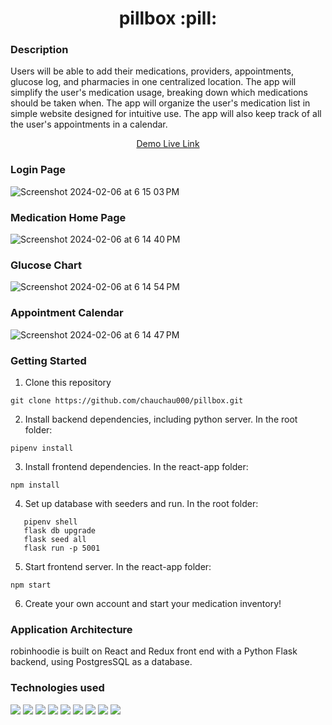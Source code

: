 <h1 align='center'> pillbox :pill:</h1>

<h3>Description</h3>
<p>Users will be able to add their medications, providers, appointments, glucose log, and pharmacies in one centralized location. The app will simplify the user's medication usage, breaking down which medications should be taken when. The app will organize the user's medication list in simple website designed for intuitive use. The app will also keep track of all the user's appointments in a calendar. </p>

<div align='center'> <a href='https://pillbox.onrender.com/'>Demo Live Link</a> </div>


<h3>Login Page</h3>

![Screenshot 2024-02-06 at 6 15 03 PM](https://github.com/chauchau000/pillbox/assets/117422078/e705af45-dcc5-41e6-a365-1c6328590c6c)

<h3>Medication Home Page</h3>

![Screenshot 2024-02-06 at 6 14 40 PM](https://github.com/chauchau000/pillbox/assets/117422078/c1549a04-0cfb-4a4c-bfb0-0e31d95bba91)

<h3>Glucose Chart</h3>

![Screenshot 2024-02-06 at 6 14 54 PM](https://github.com/chauchau000/pillbox/assets/117422078/639ec494-5422-4318-8e02-10ff60476071)


<h3>Appointment Calendar</h3>

![Screenshot 2024-02-06 at 6 14 47 PM](https://github.com/chauchau000/pillbox/assets/117422078/abd80077-f2ed-4ca7-bec4-02d2b0a000fc)


### Getting Started

1. Clone this repository

```
git clone https://github.com/chauchau000/pillbox.git
```
   
2. Install backend dependencies, including python server. In the root folder:

```
pipenv install
```

3. Install frontend dependencies. In the react-app folder:

```
npm install
```

4.  Set up database with seeders and run. In the root folder:

```
   pipenv shell
   flask db upgrade
   flask seed all
   flask run -p 5001

```
5. Start frontend server. In the react-app folder:
```
npm start
```

6. Create your own account and start your medication inventory!

### Application Architecture

robinhoodie is built on React and Redux front end with a Python Flask backend, using PostgresSQL as a database. 

### Technologies used
<div>
   <img src='https://img.shields.io/badge/JavaScript-323330?style=for-the-badge&logo=javascript&logoColor=F7DF1E' />
   <img src='https://img.shields.io/badge/Python-FFD43B?style=for-the-badge&logo=python&logoColor=blue' />
   <img src='https://img.shields.io/badge/Flask-000000?style=for-the-badge&logo=flask&logoColor=white' />
   <img src='https://img.shields.io/badge/React-20232A?style=for-the-badge&logo=react&logoColor=61DAFB' />
   <img src='https://img.shields.io/badge/React_Router-CA4245?style=for-the-badge&logo=react-router&logoColor=white' />
   <img src='https://img.shields.io/badge/Redux-593D88?style=for-the-badge&logo=redux&logoColor=white' />
   <img src='https://img.shields.io/badge/Sqlite-003B57?style=for-the-badge&logo=sqlite&logoColor=white' />
   <img src='https://img.shields.io/badge/PostgreSQL-316192?style=for-the-badge&logo=postgresql&logoColor=white' />
   <img src='https://img.shields.io/badge/Chart%20js-FF6384?style=for-the-badge&logo=chartdotjs&logoColor=white' />
</div>


